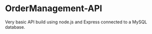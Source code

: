 # OrderManagement-API
 Very basic API build using node.js and Express connected to a MySQL database.
